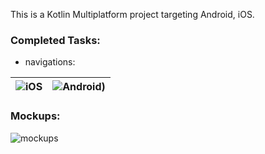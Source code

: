 This is a Kotlin Multiplatform project targeting Android, iOS.

### Completed Tasks: 
- navigations: 

| ![iOS](https://github.com/user-attachments/assets/106c95d7-8879-4bb6-86a5-1b19c10a096d) | ![Android](https://github.com/user-attachments/assets/ff2a7c4c-2481-4718-a0eb-488428f0f462)) |
|-----------------------------------------------------------------------------------------|----------------------------------------------------------------------------------------------|



### Mockups: 
![mockups](https://github.com/user-attachments/assets/2ff7f620-d6df-4240-884c-106b53262162)
